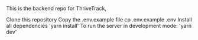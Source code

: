 This is the backend repo for ThriveTrack, 

Clone this repository
Copy the .env.example file cp .env.example .env
Install all dependencies 'yarn install'
To run the server in development mode: 'yarn dev'
